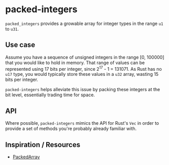 # packed-integers

`packed_integers` provides a growable array for integer types in the range `u1` to `u31`.

## Use case

Assume you have a sequence of unsigned integers in the range [0, 100000] that you would like to
hold in memory. That range of values can be represented using 17 bits per integer, since
2<sup>17</sup> - 1 = 131071. As Rust has no `u17` type, you would typically store these values
in a `u32` array, wasting 15 bits per integer.

`packed-integers` helps alleviate this issue by packing these integers at the bit level,
essentially trading time for space.

## API

Where possible, `packed-integers` mimics the API for Rust's `Vec` in order to provide a set of
methods you're probably already familiar with.

## Inspiration / Resources

* [PackedArray][1]

[1]: https://github.com/gpakosz/PackedArray
